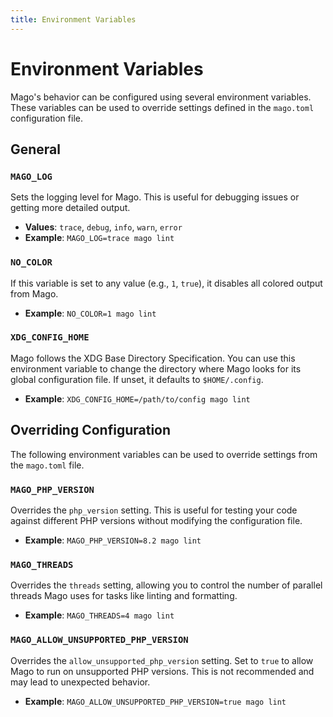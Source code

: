 ```yaml
---
title: Environment Variables
---
```


# Environment Variables

Mago's behavior can be configured using several environment variables. These variables can be used to override settings defined in the `mago.toml` configuration file.

## General

### `MAGO_LOG`

Sets the logging level for Mago. This is useful for debugging issues or getting more detailed output.

- **Values**: `trace`, `debug`, `info`, `warn`, `error`
- **Example**: `MAGO_LOG=trace mago lint`

### `NO_COLOR`

If this variable is set to any value (e.g., `1`, `true`), it disables all colored output from Mago.

- **Example**: `NO_COLOR=1 mago lint`

### `XDG_CONFIG_HOME`

Mago follows the XDG Base Directory Specification. You can use this environment variable to change the directory where Mago looks for its global configuration file. If unset, it defaults to `$HOME/.config`.

- **Example**: `XDG_CONFIG_HOME=/path/to/config mago lint`

## Overriding Configuration

The following environment variables can be used to override settings from the `mago.toml` file.

### `MAGO_PHP_VERSION`

Overrides the `php_version` setting. This is useful for testing your code against different PHP versions without modifying the configuration file.

- **Example**: `MAGO_PHP_VERSION=8.2 mago lint`

### `MAGO_THREADS`

Overrides the `threads` setting, allowing you to control the number of parallel threads Mago uses for tasks like linting and formatting.

- **Example**: `MAGO_THREADS=4 mago lint`

### `MAGO_ALLOW_UNSUPPORTED_PHP_VERSION`

Overrides the `allow_unsupported_php_version` setting. Set to `true` to allow Mago to run on unsupported PHP versions. This is not recommended and may lead to unexpected behavior.

- **Example**: `MAGO_ALLOW_UNSUPPORTED_PHP_VERSION=true mago lint`
